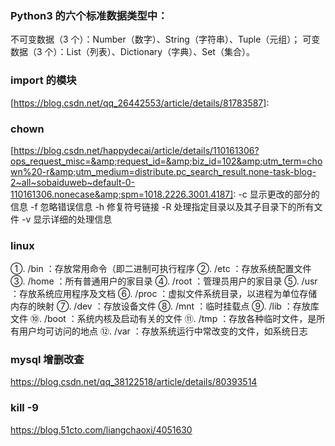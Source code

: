 ### Python3 的六个标准数据类型中：

不可变数据（3 个）：Number（数字）、String（字符串）、Tuple（元组）；
可变数据（3 个）：List（列表）、Dictionary（字典）、Set（集合）。

### import 的模块
[https://blog.csdn.net/qq_26442553/article/details/81783587]: 

### chown
[https://blog.csdn.net/happydecai/article/details/110161306?ops_request_misc=&amp;request_id=&amp;biz_id=102&amp;utm_term=chown%20-r&amp;utm_medium=distribute.pc_search_result.none-task-blog-2~all~sobaiduweb~default-0-110161306.nonecase&amp;spm=1018.2226.3001.4187]: 
-c 显示更改的部分的信息
-f 忽略错误信息
-h 修复符号链接
-R 处理指定目录以及其子目录下的所有文件
-v 显示详细的处理信息

### linux 
 ①. /bin ：存放常用命令（即二进制可执行程序
 ②. /etc ：存放系统配置文件
 ③. /home ：所有普通用户的家目录
 ④. /root ：管理员用户的家目录
 ⑤. /usr ：存放系统应用程序及文档
 ⑥. /proc ：虚拟文件系统目录，以进程为单位存储内存的映射
 ⑦. /dev ：存放设备文件
 ⑧. /mnt ：临时挂载点
 ⑨. /lib ：存放库文件
 ⑩. /boot ：系统内核及启动有关的文件
 ⑪. /tmp ：存放各种临时文件，是所有用户均可访问的地点
 ⑫. /var ：存放系统运行中常改变的文件，如系统日志

### mysql 增删改查
https://blog.csdn.net/qq_38122518/article/details/80393514

### kill -9 
https://blog.51cto.com/liangchaoxi/4051630